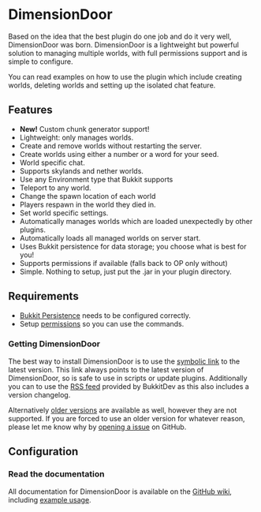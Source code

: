 # DimensionDoor

Based on the idea that the best plugin do one job and do it very well, DimensionDoor was born. DimensionDoor is a lightweight but powerful solution to managing multiple worlds, with full permissions support and is simple to configure.

You can read examples on how to use the plugin which include creating worlds, deleting worlds and setting up the isolated chat feature.

## Features

* **New!** Custom chunk generator support!
* Lightweight: only manages worlds.
* Create and remove worlds without restarting the server.
* Create worlds using either a number or a word for your seed.
* World specific chat.
* Supports skylands and nether worlds.
* Use any Environment type that Bukkit supports
* Teleport to any world.
* Change the spawn location of each world
* Players respawn in the world they died in.
* Set world specific settings.
* Automatically manages worlds which are loaded unexpectedly by other plugins.
* Automatically loads all managed worlds on server start.
* Uses Bukkit persistence for data storage; you choose what is best for you!
* Supports permissions if available (falls back to OP only without)
* Simple. Nothing to setup, just put the .jar in your plugin directory.

## Requirements

* [Bukkit Persistence](https://github.com/grandwazir/DimensionDoor/wiki/database) needs to be configured correctly.
* Setup [permissions](https://github.com/grandwazir/DimensionDoor/wiki/permissions) so you can use the commands.

### Getting DimensionDoor

The best way to install DimensionDoor is to use the [symbolic link](http://repository.james.richardson.name/symbolic/DimensionDoor.jar) to the latest version. This link always points to the latest version of DimensionDoor, so is safe to use in scripts or update plugins. Additionally you can to use the [RSS feed](http://dev.bukkit.org/server-mods/DimensionDoor/files.rss) provided by BukkitDev as this also includes a version changelog.
    
Alternatively [older versions](http://repository.james.richardson.name/releases/name/richardson/james/bukkit/dimension-door/) are available as well, however they are not supported. If you are forced to use an older version for whatever reason, please let me know why by [opening a issue](https://github.com/grandwazir/DimensionDoor/issues/new) on GitHub.

## Configuration

### Read the documentation

All documentation for DimensionDoor is available on the [GitHub wiki](https://github.com/grandwazir/DimensionDoor/wiki), including [example usage](https://github.com/grandwazir/DimensionDoor/wiki/Instructions).


